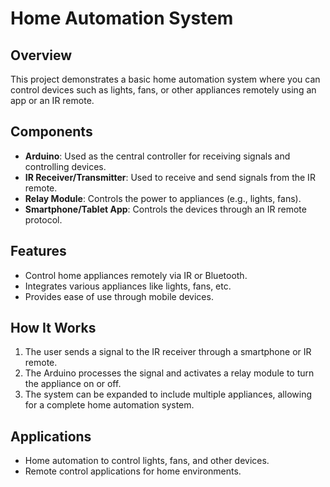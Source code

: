 # Home Automation System

## Overview
This project demonstrates a basic home automation system where you can control devices such as lights, fans, or other appliances remotely using an app or an IR remote.

## Components
- **Arduino**: Used as the central controller for receiving signals and controlling devices.
- **IR Receiver/Transmitter**: Used to receive and send signals from the IR remote.
- **Relay Module**: Controls the power to appliances (e.g., lights, fans).
- **Smartphone/Tablet App**: Controls the devices through an IR remote protocol.

## Features
- Control home appliances remotely via IR or Bluetooth.
- Integrates various appliances like lights, fans, etc.
- Provides ease of use through mobile devices.

## How It Works
1. The user sends a signal to the IR receiver through a smartphone or IR remote.
2. The Arduino processes the signal and activates a relay module to turn the appliance on or off.
3. The system can be expanded to include multiple appliances, allowing for a complete home automation system.

## Applications
- Home automation to control lights, fans, and other devices.
- Remote control applications for home environments.
